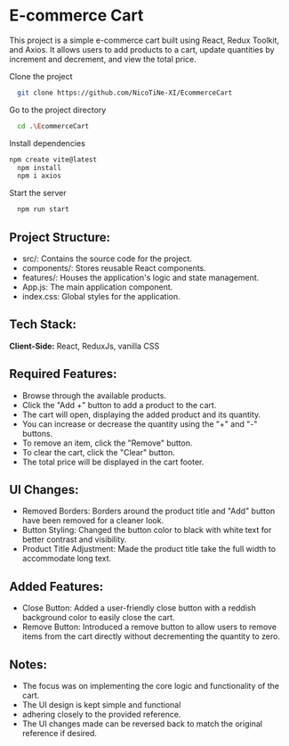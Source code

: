 # E-commerce Cart

This project is a simple e-commerce cart built using React, Redux Toolkit, and Axios.
It allows users to add products to a cart, update quantities by increment and decrement, and view the total price.

Clone the project

```bash
  git clone https://github.com/NicoTiNe-XI/EcommerceCart
```

Go to the project directory

```bash
  cd .\EcommerceCart
```

Install dependencies

```bash
npm create vite@latest
  npm install
  npm i axios
```

Start the server

```bash
  npm run start
```

## Project Structure:

- src/: Contains the source code for the project.
- components/: Stores reusable React components.
- features/: Houses the application's logic and state management.
- App.js: The main application component.
- index.css: Global styles for the application.

## Tech Stack:

**Client-Side:** React, ReduxJs, vanilla CSS

## Required Features:

- Browse through the available products.
- Click the "Add +" button to add a product to the cart.
- The cart will open, displaying the added product and its quantity.
- You can increase or decrease the quantity using the "+" and "-" buttons.
- To remove an item, click the "Remove" button.
- To clear the cart, click the "Clear" button.
- The total price will be displayed in the cart footer.

## UI Changes:

- Removed Borders: Borders around the product title and "Add" button have been removed for a cleaner look.
- Button Styling: Changed the button color to black with white text for better contrast and visibility.
- Product Title Adjustment: Made the product title take the full width to accommodate long text.

## Added Features:

- Close Button: Added a user-friendly close button with a reddish background color to easily close the cart.
- Remove Button: Introduced a remove button to allow users to remove items from the cart directly without decrementing the quantity to zero.

## Notes:

- The focus was on implementing the core logic and functionality of the cart.
- The UI design is kept simple and functional
- adhering closely to the provided reference.
- The UI changes made can be reversed back to match the original reference if desired.
